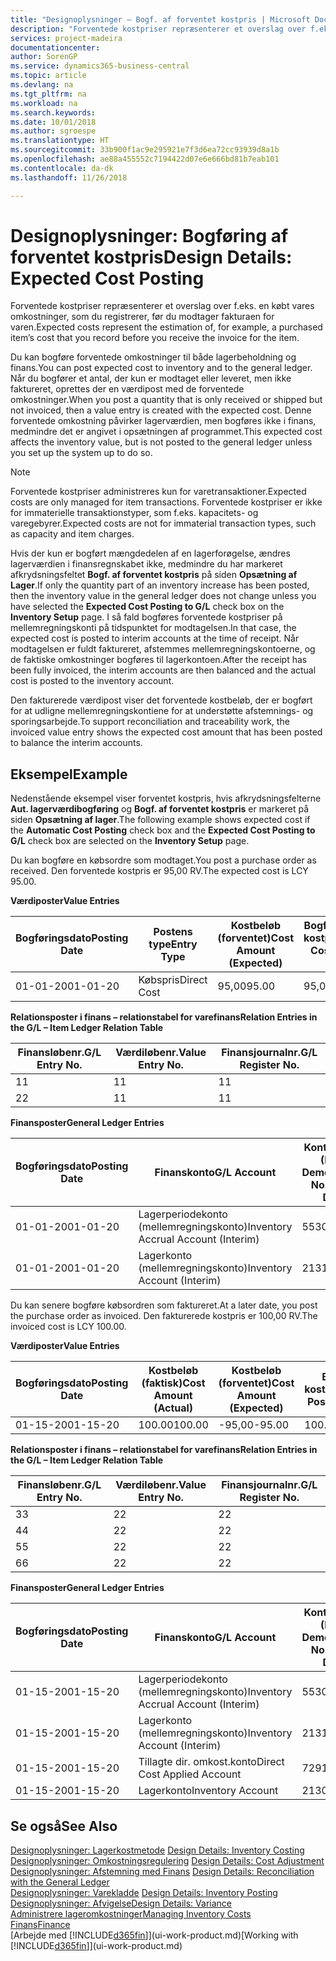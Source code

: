 ```yaml
---
title: "Designoplysninger – Bogf. af forventet kostpris | Microsoft Docs"
description: "Forventede kostpriser repræsenterer et overslag over f.eks. en købt vares omkostninger, som du registrerer, før du modtager fakturaen for varen."
services: project-madeira
documentationcenter: 
author: SorenGP
ms.service: dynamics365-business-central
ms.topic: article
ms.devlang: na
ms.tgt_pltfrm: na
ms.workload: na
ms.search.keywords: 
ms.date: 10/01/2018
ms.author: sgroespe
ms.translationtype: HT
ms.sourcegitcommit: 33b900f1ac9e295921e7f3d6ea72cc93939d8a1b
ms.openlocfilehash: ae88a455552c7194422d07e6e666bd81b7eab101
ms.contentlocale: da-dk
ms.lasthandoff: 11/26/2018

---
```

# <a name="design-details-expected-cost-posting"></a><span data-ttu-id="60760-103">Designoplysninger: Bogføring af forventet kostpris</span><span class="sxs-lookup"><span data-stu-id="60760-103">Design Details: Expected Cost Posting</span></span>
<span data-ttu-id="60760-104">Forventede kostpriser repræsenterer et overslag over f.eks. en købt vares omkostninger, som du registrerer, før du modtager fakturaen for varen.</span><span class="sxs-lookup"><span data-stu-id="60760-104">Expected costs represent the estimation of, for example, a purchased item’s cost that you record before you receive the invoice for the item.</span></span>  

 <span data-ttu-id="60760-105">Du kan bogføre forventede omkostninger til både lagerbeholdning og finans.</span><span class="sxs-lookup"><span data-stu-id="60760-105">You can post expected cost to inventory and to the general ledger.</span></span> <span data-ttu-id="60760-106">Når du bogfører et antal, der kun er modtaget eller leveret, men ikke faktureret, oprettes der en værdipost med de forventede omkostninger.</span><span class="sxs-lookup"><span data-stu-id="60760-106">When you post a quantity that is only received or shipped but not invoiced, then a value entry is created with the expected cost.</span></span> <span data-ttu-id="60760-107">Denne forventede omkostning påvirker lagerværdien, men bogføres ikke i finans, medmindre det er angivet i opsætningen af programmet.</span><span class="sxs-lookup"><span data-stu-id="60760-107">This expected cost affects the inventory value, but is not posted to the general ledger unless you set up the system up to do so.</span></span>  

> [!NOTE]  
>  <span data-ttu-id="60760-108">Forventede kostpriser administreres kun for varetransaktioner.</span><span class="sxs-lookup"><span data-stu-id="60760-108">Expected costs are only managed for item transactions.</span></span> <span data-ttu-id="60760-109">Forventede kostpriser er ikke for immaterielle transaktionstyper, som f.eks. kapacitets- og varegebyrer.</span><span class="sxs-lookup"><span data-stu-id="60760-109">Expected costs are not for immaterial transaction types, such as capacity and item charges.</span></span>  

 <span data-ttu-id="60760-110">Hvis der kun er bogført mængdedelen af en lagerforøgelse, ændres lagerværdien i finansregnskabet ikke, medmindre du har markeret afkrydsningsfeltet **Bogf. af forventet kostpris** på siden **Opsætning af Lager**.</span><span class="sxs-lookup"><span data-stu-id="60760-110">If only the quantity part of an inventory increase has been posted, then the inventory value in the general ledger does not change unless you have selected the **Expected Cost Posting to G/L** check box on the **Inventory Setup** page.</span></span> <span data-ttu-id="60760-111">I så fald bogføres forventede kostpriser på mellemregningskonti på tidspunktet for modtagelsen.</span><span class="sxs-lookup"><span data-stu-id="60760-111">In that case, the expected cost is posted to interim accounts at the time of receipt.</span></span> <span data-ttu-id="60760-112">Når modtagelsen er fuldt faktureret, afstemmes mellemregningskontoerne, og de faktiske omkostninger bogføres til lagerkontoen.</span><span class="sxs-lookup"><span data-stu-id="60760-112">After the receipt has been fully invoiced, the interim accounts are then balanced and the actual cost is posted to the inventory account.</span></span>  

 <span data-ttu-id="60760-113">Den fakturerede værdipost viser det forventede kostbeløb, der er bogført for at udligne mellemregningskontiene for at understøtte afstemnings- og sporingsarbejde.</span><span class="sxs-lookup"><span data-stu-id="60760-113">To support reconciliation and traceability work, the invoiced value entry shows the expected cost amount that has been posted to balance the interim accounts.</span></span>  

## <a name="example"></a><span data-ttu-id="60760-114">Eksempel</span><span class="sxs-lookup"><span data-stu-id="60760-114">Example</span></span>  
 <span data-ttu-id="60760-115">Nedenstående eksempel viser forventet kostpris, hvis afkrydsningsfelterne **Aut. lagerværdibogføring** og **Bogf. af forventet kostpris** er markeret på siden **Opsætning af lager**.</span><span class="sxs-lookup"><span data-stu-id="60760-115">The following example shows expected cost if the **Automatic Cost Posting** check box and the **Expected Cost Posting to G/L** check box are selected on the **Inventory Setup** page.</span></span>  

 <span data-ttu-id="60760-116">Du kan bogføre en købsordre som modtaget.</span><span class="sxs-lookup"><span data-stu-id="60760-116">You post a purchase order as received.</span></span> <span data-ttu-id="60760-117">Den forventede kostpris er 95,00 RV.</span><span class="sxs-lookup"><span data-stu-id="60760-117">The expected cost is LCY 95.00.</span></span>  

 <span data-ttu-id="60760-118">**Værdiposter**</span><span class="sxs-lookup"><span data-stu-id="60760-118">**Value Entries**</span></span>  

|<span data-ttu-id="60760-119">Bogføringsdato</span><span class="sxs-lookup"><span data-stu-id="60760-119">Posting Date</span></span>|<span data-ttu-id="60760-120">Postens type</span><span class="sxs-lookup"><span data-stu-id="60760-120">Entry Type</span></span>|<span data-ttu-id="60760-121">Kostbeløb (forventet)</span><span class="sxs-lookup"><span data-stu-id="60760-121">Cost Amount (Expected)</span></span>|<span data-ttu-id="60760-122">Bogført forventet kostpris</span><span class="sxs-lookup"><span data-stu-id="60760-122">Expected Cost Posted to G/L</span></span>|<span data-ttu-id="60760-123">Forventet kostpris</span><span class="sxs-lookup"><span data-stu-id="60760-123">Expected Cost</span></span>|<span data-ttu-id="60760-124">Varepostløbenr.</span><span class="sxs-lookup"><span data-stu-id="60760-124">Item Ledger Entry No.</span></span>|<span data-ttu-id="60760-125">Løbenr.</span><span class="sxs-lookup"><span data-stu-id="60760-125">Entry No.</span></span>|  
|------------------|----------------|------------------------------|----------------------------------|-------------------|---------------------------|---------------|  
|<span data-ttu-id="60760-126">01-01-20</span><span class="sxs-lookup"><span data-stu-id="60760-126">01-01-20</span></span>|<span data-ttu-id="60760-127">Købspris</span><span class="sxs-lookup"><span data-stu-id="60760-127">Direct Cost</span></span>|<span data-ttu-id="60760-128">95,00</span><span class="sxs-lookup"><span data-stu-id="60760-128">95.00</span></span>|<span data-ttu-id="60760-129">95,00</span><span class="sxs-lookup"><span data-stu-id="60760-129">95.00</span></span>|<span data-ttu-id="60760-130">Ja</span><span class="sxs-lookup"><span data-stu-id="60760-130">Yes</span></span>|<span data-ttu-id="60760-131">1</span><span class="sxs-lookup"><span data-stu-id="60760-131">1</span></span>|<span data-ttu-id="60760-132">1</span><span class="sxs-lookup"><span data-stu-id="60760-132">1</span></span>|  

 <span data-ttu-id="60760-133">**Relationsposter i finans – relationstabel for varefinans**</span><span class="sxs-lookup"><span data-stu-id="60760-133">**Relation Entries in the G/L – Item Ledger Relation Table**</span></span>  

|<span data-ttu-id="60760-134">Finansløbenr.</span><span class="sxs-lookup"><span data-stu-id="60760-134">G/L Entry No.</span></span>|<span data-ttu-id="60760-135">Værdiløbenr.</span><span class="sxs-lookup"><span data-stu-id="60760-135">Value Entry No.</span></span>|<span data-ttu-id="60760-136">Finansjournalnr.</span><span class="sxs-lookup"><span data-stu-id="60760-136">G/L Register No.</span></span>|  
|--------------------|---------------------|-----------------------|  
|<span data-ttu-id="60760-137">1</span><span class="sxs-lookup"><span data-stu-id="60760-137">1</span></span>|<span data-ttu-id="60760-138">1</span><span class="sxs-lookup"><span data-stu-id="60760-138">1</span></span>|<span data-ttu-id="60760-139">1</span><span class="sxs-lookup"><span data-stu-id="60760-139">1</span></span>|  
|<span data-ttu-id="60760-140">2</span><span class="sxs-lookup"><span data-stu-id="60760-140">2</span></span>|<span data-ttu-id="60760-141">1</span><span class="sxs-lookup"><span data-stu-id="60760-141">1</span></span>|<span data-ttu-id="60760-142">1</span><span class="sxs-lookup"><span data-stu-id="60760-142">1</span></span>|  

 <span data-ttu-id="60760-143">**Finansposter**</span><span class="sxs-lookup"><span data-stu-id="60760-143">**General Ledger Entries**</span></span>  

|<span data-ttu-id="60760-144">Bogføringsdato</span><span class="sxs-lookup"><span data-stu-id="60760-144">Posting Date</span></span>|<span data-ttu-id="60760-145">Finanskonto</span><span class="sxs-lookup"><span data-stu-id="60760-145">G/L Account</span></span>|<span data-ttu-id="60760-146">Kontonummer (En-US Demo)</span><span class="sxs-lookup"><span data-stu-id="60760-146">Account No. (En-US Demo)</span></span>|<span data-ttu-id="60760-147">Beløb</span><span class="sxs-lookup"><span data-stu-id="60760-147">Amount</span></span>|<span data-ttu-id="60760-148">Løbenr.</span><span class="sxs-lookup"><span data-stu-id="60760-148">Entry No.</span></span>|  
|------------------|------------------|---------------------------------|------------|---------------|  
|<span data-ttu-id="60760-149">01-01-20</span><span class="sxs-lookup"><span data-stu-id="60760-149">01-01-20</span></span>|<span data-ttu-id="60760-150">Lagerperiodekonto (mellemregningskonto)</span><span class="sxs-lookup"><span data-stu-id="60760-150">Inventory Accrual Account (Interim)</span></span>|<span data-ttu-id="60760-151">5530</span><span class="sxs-lookup"><span data-stu-id="60760-151">5530</span></span>|<span data-ttu-id="60760-152">-95,00</span><span class="sxs-lookup"><span data-stu-id="60760-152">-95.00</span></span>|<span data-ttu-id="60760-153">2</span><span class="sxs-lookup"><span data-stu-id="60760-153">2</span></span>|  
|<span data-ttu-id="60760-154">01-01-20</span><span class="sxs-lookup"><span data-stu-id="60760-154">01-01-20</span></span>|<span data-ttu-id="60760-155">Lagerkonto (mellemregningskonto)</span><span class="sxs-lookup"><span data-stu-id="60760-155">Inventory Account (Interim)</span></span>|<span data-ttu-id="60760-156">2131</span><span class="sxs-lookup"><span data-stu-id="60760-156">2131</span></span>|<span data-ttu-id="60760-157">95,00</span><span class="sxs-lookup"><span data-stu-id="60760-157">95.00</span></span>|<span data-ttu-id="60760-158">1</span><span class="sxs-lookup"><span data-stu-id="60760-158">1</span></span>|  

 <span data-ttu-id="60760-159">Du kan senere bogføre købsordren som faktureret.</span><span class="sxs-lookup"><span data-stu-id="60760-159">At a later date, you post the purchase order as invoiced.</span></span> <span data-ttu-id="60760-160">Den fakturerede kostpris er 100,00 RV.</span><span class="sxs-lookup"><span data-stu-id="60760-160">The invoiced cost is LCY 100.00.</span></span>  

 <span data-ttu-id="60760-161">**Værdiposter**</span><span class="sxs-lookup"><span data-stu-id="60760-161">**Value Entries**</span></span>  

|<span data-ttu-id="60760-162">Bogføringsdato</span><span class="sxs-lookup"><span data-stu-id="60760-162">Posting Date</span></span>|<span data-ttu-id="60760-163">Kostbeløb (faktisk)</span><span class="sxs-lookup"><span data-stu-id="60760-163">Cost Amount (Actual)</span></span>|<span data-ttu-id="60760-164">Kostbeløb (forventet)</span><span class="sxs-lookup"><span data-stu-id="60760-164">Cost Amount (Expected)</span></span>|<span data-ttu-id="60760-165">Bogført kostværdi</span><span class="sxs-lookup"><span data-stu-id="60760-165">Cost Posted to G/L</span></span>|<span data-ttu-id="60760-166">Forventet kostpris</span><span class="sxs-lookup"><span data-stu-id="60760-166">Expected Cost</span></span>|<span data-ttu-id="60760-167">Varepostløbenr.</span><span class="sxs-lookup"><span data-stu-id="60760-167">Item Ledger Entry No.</span></span>|<span data-ttu-id="60760-168">Løbenr.</span><span class="sxs-lookup"><span data-stu-id="60760-168">Entry No.</span></span>|  
|------------------|----------------------------|------------------------------|-------------------------|-------------------|---------------------------|---------------|  
|<span data-ttu-id="60760-169">01-15-20</span><span class="sxs-lookup"><span data-stu-id="60760-169">01-15-20</span></span>|<span data-ttu-id="60760-170">100.00</span><span class="sxs-lookup"><span data-stu-id="60760-170">100.00</span></span>|<span data-ttu-id="60760-171">-95,00</span><span class="sxs-lookup"><span data-stu-id="60760-171">-95.00</span></span>|<span data-ttu-id="60760-172">100.00</span><span class="sxs-lookup"><span data-stu-id="60760-172">100.00</span></span>|<span data-ttu-id="60760-173">Nej</span><span class="sxs-lookup"><span data-stu-id="60760-173">No</span></span>|<span data-ttu-id="60760-174">1</span><span class="sxs-lookup"><span data-stu-id="60760-174">1</span></span>|<span data-ttu-id="60760-175">2</span><span class="sxs-lookup"><span data-stu-id="60760-175">2</span></span>|  

 <span data-ttu-id="60760-176">**Relationsposter i finans – relationstabel for varefinans**</span><span class="sxs-lookup"><span data-stu-id="60760-176">**Relation Entries in the G/L – Item Ledger Relation Table**</span></span>  

|<span data-ttu-id="60760-177">Finansløbenr.</span><span class="sxs-lookup"><span data-stu-id="60760-177">G/L Entry No.</span></span>|<span data-ttu-id="60760-178">Værdiløbenr.</span><span class="sxs-lookup"><span data-stu-id="60760-178">Value Entry No.</span></span>|<span data-ttu-id="60760-179">Finansjournalnr.</span><span class="sxs-lookup"><span data-stu-id="60760-179">G/L Register No.</span></span>|  
|--------------------|---------------------|-----------------------|  
|<span data-ttu-id="60760-180">3</span><span class="sxs-lookup"><span data-stu-id="60760-180">3</span></span>|<span data-ttu-id="60760-181">2</span><span class="sxs-lookup"><span data-stu-id="60760-181">2</span></span>|<span data-ttu-id="60760-182">2</span><span class="sxs-lookup"><span data-stu-id="60760-182">2</span></span>|  
|<span data-ttu-id="60760-183">4</span><span class="sxs-lookup"><span data-stu-id="60760-183">4</span></span>|<span data-ttu-id="60760-184">2</span><span class="sxs-lookup"><span data-stu-id="60760-184">2</span></span>|<span data-ttu-id="60760-185">2</span><span class="sxs-lookup"><span data-stu-id="60760-185">2</span></span>|  
|<span data-ttu-id="60760-186">5</span><span class="sxs-lookup"><span data-stu-id="60760-186">5</span></span>|<span data-ttu-id="60760-187">2</span><span class="sxs-lookup"><span data-stu-id="60760-187">2</span></span>|<span data-ttu-id="60760-188">2</span><span class="sxs-lookup"><span data-stu-id="60760-188">2</span></span>|  
|<span data-ttu-id="60760-189">6</span><span class="sxs-lookup"><span data-stu-id="60760-189">6</span></span>|<span data-ttu-id="60760-190">2</span><span class="sxs-lookup"><span data-stu-id="60760-190">2</span></span>|<span data-ttu-id="60760-191">2</span><span class="sxs-lookup"><span data-stu-id="60760-191">2</span></span>|  

 <span data-ttu-id="60760-192">**Finansposter**</span><span class="sxs-lookup"><span data-stu-id="60760-192">**General Ledger Entries**</span></span>  

|<span data-ttu-id="60760-193">Bogføringsdato</span><span class="sxs-lookup"><span data-stu-id="60760-193">Posting Date</span></span>|<span data-ttu-id="60760-194">Finanskonto</span><span class="sxs-lookup"><span data-stu-id="60760-194">G/L Account</span></span>|<span data-ttu-id="60760-195">Kontonummer (En-US Demo)</span><span class="sxs-lookup"><span data-stu-id="60760-195">Account No. (En-US Demo)</span></span>|<span data-ttu-id="60760-196">Beløb</span><span class="sxs-lookup"><span data-stu-id="60760-196">Amount</span></span>|<span data-ttu-id="60760-197">Løbenr.</span><span class="sxs-lookup"><span data-stu-id="60760-197">Entry No.</span></span>|  
|------------------|------------------|---------------------------------|------------|---------------|  
|<span data-ttu-id="60760-198">01-15-20</span><span class="sxs-lookup"><span data-stu-id="60760-198">01-15-20</span></span>|<span data-ttu-id="60760-199">Lagerperiodekonto (mellemregningskonto)</span><span class="sxs-lookup"><span data-stu-id="60760-199">Inventory Accrual Account (Interim)</span></span>|<span data-ttu-id="60760-200">5530</span><span class="sxs-lookup"><span data-stu-id="60760-200">5530</span></span>|<span data-ttu-id="60760-201">95,00</span><span class="sxs-lookup"><span data-stu-id="60760-201">95.00</span></span>|<span data-ttu-id="60760-202">4</span><span class="sxs-lookup"><span data-stu-id="60760-202">4</span></span>|  
|<span data-ttu-id="60760-203">01-15-20</span><span class="sxs-lookup"><span data-stu-id="60760-203">01-15-20</span></span>|<span data-ttu-id="60760-204">Lagerkonto (mellemregningskonto)</span><span class="sxs-lookup"><span data-stu-id="60760-204">Inventory Account (Interim)</span></span>|<span data-ttu-id="60760-205">2131</span><span class="sxs-lookup"><span data-stu-id="60760-205">2131</span></span>|<span data-ttu-id="60760-206">-95,00</span><span class="sxs-lookup"><span data-stu-id="60760-206">-95.00</span></span>|<span data-ttu-id="60760-207">3</span><span class="sxs-lookup"><span data-stu-id="60760-207">3</span></span>|  
|<span data-ttu-id="60760-208">01-15-20</span><span class="sxs-lookup"><span data-stu-id="60760-208">01-15-20</span></span>|<span data-ttu-id="60760-209">Tillagte dir. omkost.konto</span><span class="sxs-lookup"><span data-stu-id="60760-209">Direct Cost Applied Account</span></span>|<span data-ttu-id="60760-210">7291</span><span class="sxs-lookup"><span data-stu-id="60760-210">7291</span></span>|<span data-ttu-id="60760-211">-100</span><span class="sxs-lookup"><span data-stu-id="60760-211">-100</span></span>|<span data-ttu-id="60760-212">6</span><span class="sxs-lookup"><span data-stu-id="60760-212">6</span></span>|  
|<span data-ttu-id="60760-213">01-15-20</span><span class="sxs-lookup"><span data-stu-id="60760-213">01-15-20</span></span>|<span data-ttu-id="60760-214">Lagerkonto</span><span class="sxs-lookup"><span data-stu-id="60760-214">Inventory Account</span></span>|<span data-ttu-id="60760-215">2130</span><span class="sxs-lookup"><span data-stu-id="60760-215">2130</span></span>|<span data-ttu-id="60760-216">100</span><span class="sxs-lookup"><span data-stu-id="60760-216">100</span></span>|<span data-ttu-id="60760-217">5</span><span class="sxs-lookup"><span data-stu-id="60760-217">5</span></span>|  

## <a name="see-also"></a><span data-ttu-id="60760-218">Se også</span><span class="sxs-lookup"><span data-stu-id="60760-218">See Also</span></span>
 <span data-ttu-id="60760-219">[Designoplysninger: Lagerkostmetode](design-details-inventory-costing.md) </span><span class="sxs-lookup"><span data-stu-id="60760-219">[Design Details: Inventory Costing](design-details-inventory-costing.md) </span></span>  
 <span data-ttu-id="60760-220">[Designoplysninger: Omkostningsregulering](design-details-cost-adjustment.md) </span><span class="sxs-lookup"><span data-stu-id="60760-220">[Design Details: Cost Adjustment](design-details-cost-adjustment.md) </span></span>  
 <span data-ttu-id="60760-221">[Designoplysninger: Afstemning med Finans](design-details-reconciliation-with-the-general-ledger.md) </span><span class="sxs-lookup"><span data-stu-id="60760-221">[Design Details: Reconciliation with the General Ledger](design-details-reconciliation-with-the-general-ledger.md) </span></span>  
 <span data-ttu-id="60760-222">[Designoplysninger: Varekladde](design-details-inventory-posting.md) </span><span class="sxs-lookup"><span data-stu-id="60760-222">[Design Details: Inventory Posting](design-details-inventory-posting.md) </span></span>  
 [<span data-ttu-id="60760-223">Designoplysninger: Afvigelse</span><span class="sxs-lookup"><span data-stu-id="60760-223">Design Details: Variance</span></span>](design-details-variance.md)  
 [<span data-ttu-id="60760-224">Administrere lageromkostninger</span><span class="sxs-lookup"><span data-stu-id="60760-224">Managing Inventory Costs</span></span>](finance-manage-inventory-costs.md)  
 [<span data-ttu-id="60760-225">Finans</span><span class="sxs-lookup"><span data-stu-id="60760-225">Finance</span></span>](finance.md)  
 <span data-ttu-id="60760-226">[Arbejde med [!INCLUDE[d365fin](includes/d365fin_md.md)]](ui-work-product.md)</span><span class="sxs-lookup"><span data-stu-id="60760-226">[Working with [!INCLUDE[d365fin](includes/d365fin_md.md)]](ui-work-product.md)</span></span>


